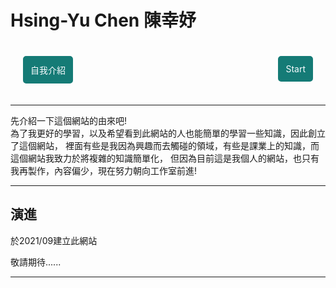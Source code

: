 <h1 style="display:inline-block;">Hsing-Yu Chen 陳幸妤</h1>

<div>
  <a href="./me.html" style="display:inline-block; :float:right; text-align: center;
    text-decoration: none;
    color: #f9fcff;
    background-color: #157b76;
    border:2px solid #157b76;
    border-radius: 5px;
    margin: 20px;
    padding: 10px;">自我介紹</a>
  <a href="./notes.html" style="display:inline-block; float:right;  text-align: center;
    text-decoration: none;
    color: #f9fcff;
    background-color: #157b76;
    border:2px solid #157b76;
    border-radius: 5px;
    margin: 20px;
    padding: 10px;">Start</a>
</div>

<hr/>
先介紹一下這個網站的由來吧!<br/>
為了我更好的學習，以及希望看到此網站的人也能簡單的學習一些知識，因此創立了這個網站，
裡面有些是我因為興趣而去觸碰的領域，有些是課業上的知識，而這個網站我致力於將複雜的知識簡單化，
但因為目前這是我個人的網站，也只有我再製作，內容偏少，現在努力朝向工作室前進!
<hr/>
<h2>演進</h2>
<p>於2021/09建立此網站</p>
<p>敬請期待......</p>
<hr/>